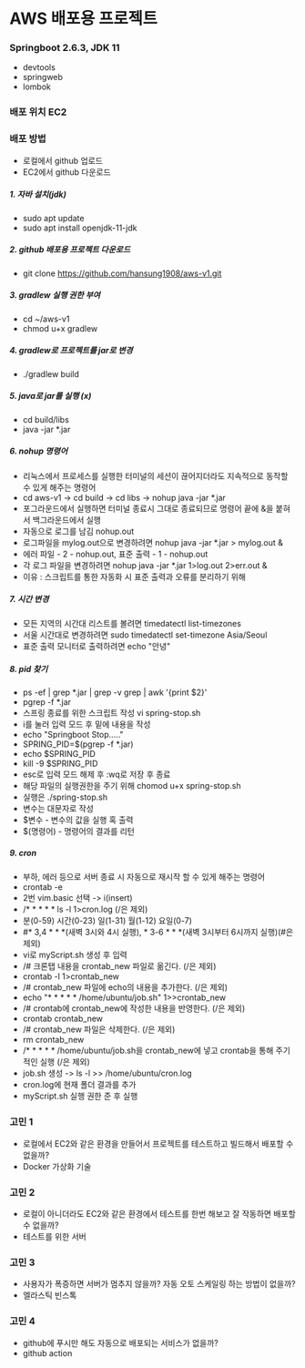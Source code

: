 # AWS 배포용 프로젝트

### Springboot 2.6.3, JDK 11
- devtools
- springweb
- lombok

### 배포 위치 EC2

### 배포 방법
- 로컬에서 github 업로드
- EC2에서 github 다운로드
##### 1. 자바 설치(jdk)
- sudo apt update
- sudo apt install openjdk-11-jdk

##### 2. github 배포용 프로젝트 다운로드
- git clone https://github.com/hansung1908/aws-v1.git

##### 3. gradlew 실행 권한 부여
- cd ~/aws-v1
- chmod u+x gradlew

##### 4. gradlew로 프로젝트를 jar로 변경
- ./gradlew build

##### 5. java로 jar를 실행 (x)
- cd build/libs
- java -jar *.jar

##### 6. nohup 명령어
- 리눅스에서 프로세스를 실행한 터미널의 세션이 끊어지더라도 지속적으로 동작할 수 있게 해주는 명령어
- cd aws-v1 -> cd build -> cd libs -> nohup java -jar *.jar
- 포그라운드에서 실행하면 터미널 종료시 그대로 종료되므로 명령어 끝에 &을 붙혀서 백그라운드에서 실행
- 자동으로 로그를 남김 nohup.out
- 로그파일을 mylog.out으로 변경하려면 nohup java -jar *.jar > mylog.out &
- 에러 파일 - 2 - nohup.out, 표준 출력 - 1 - nohup.out
- 각 로그 파일을 변경하려면 nohup java -jar *.jar 1>log.out 2>err.out &
- 이유 : 스크립트를 통한 자동화 시 표준 출력과 오류를 분리하기 위해

##### 7. 시간 변경
- 모든 지역의 시간대 리스트를 볼려면 timedatectl list-timezones
- 서울 시간대로 변경하려면 sudo timedatectl set-timezone Asia/Seoul
- 표준 출력 모니터로 출력하려면 echo "안녕"

##### 8. pid 찾기
- ps -ef | grep *.jar | grep -v grep | awk '{print $2}'
- pgrep -f *.jar
- 스프링 종료를 위한 스크립트 작성 vi spring-stop.sh
- i를 눌러 입력 모드 후 밑에 내용을 작성
- echo "Springboot Stop....."
- SPRING_PID=$(pgrep -f *.jar)
- echo $SPRING_PID
- kill -9 $SPRING_PID
- esc로 입력 모드 해제 후 :wq로 저장 후 종료
- 해당 파일의 실행권한을 주기 위해 chomod u+x spring-stop.sh
- 실행은 ./spring-stop.sh
- 변수는 대문자로 작성
- $변수 - 변수의 값을 실행 혹 출력
- $(명령어) - 명령어의 결과를 리턴

##### 9. cron
- 부하, 에러 등으로 서버 종료 시 자동으로 재시작 할 수 있게 해주는 명령어
- crontab -e
- 2번 vim.basic 선택 -> i(insert)
- /* * * * * ls -l 1>cron.log (/은 제외)
- 분(0-59) 시간(0-23) 일(1-31) 월(1-12) 요일(0-7)
- #* 3,4 * * *(새벽 3시와 4시 실행), * 3-6 * * *(새벽 3시부터 6시까지 실행)(#은 제외)
- vi로 myScript.sh 생성 후 입력
- /# 크론탭 내용을 crontab_new 파일로 옮긴다. (/은 제외)
- crontab -l 1>crontab_new
- /# crontab_new 파일에 echo의 내용을 추가한다. (/은 제외)
- echo "* * * * * /home/ubuntu/job.sh" 1>>crontab_new
- /# crontab에 crontab_new에 작성한 내용을 반영한다. (/은 제외)
- crontab crontab_new
- /# crontab_new 파일은 삭제한다. (/은 제외)
- rm crontab_new
- /* * * * * /home/ubuntu/job.sh을 crontab_new에 넣고 crontab을 통해 주기적인 실행 (/은 제외)
- job.sh 생성 -> ls -l >> /home/ubuntu/cron.log
- cron.log에 현재 폴더 결과를 추가
- myScript.sh 실행 권한 준 후 실행

### 고민 1
- 로컬에서 EC2와 같은 환경을 만들어서 프로젝트를 테스트하고 빌드해서 배포할 수 없을까?
- Docker 가상화 기술

### 고민 2
- 로컬이 아니더라도 EC2와 같은 환경에서 테스트를 한번 해보고 잘 작동하면 배포할 수 없을까?
- 테스트를 위한 서버

### 고민 3
- 사용자가 폭증하면 서버가 멈추지 않을까? 자동 오토 스케일링 하는 방법이 없을까?
- 엘라스틱 빈스톡

### 고민 4
- github에 푸시만 해도 자동으로 배포되는 서비스가 없을까? 
- github action
